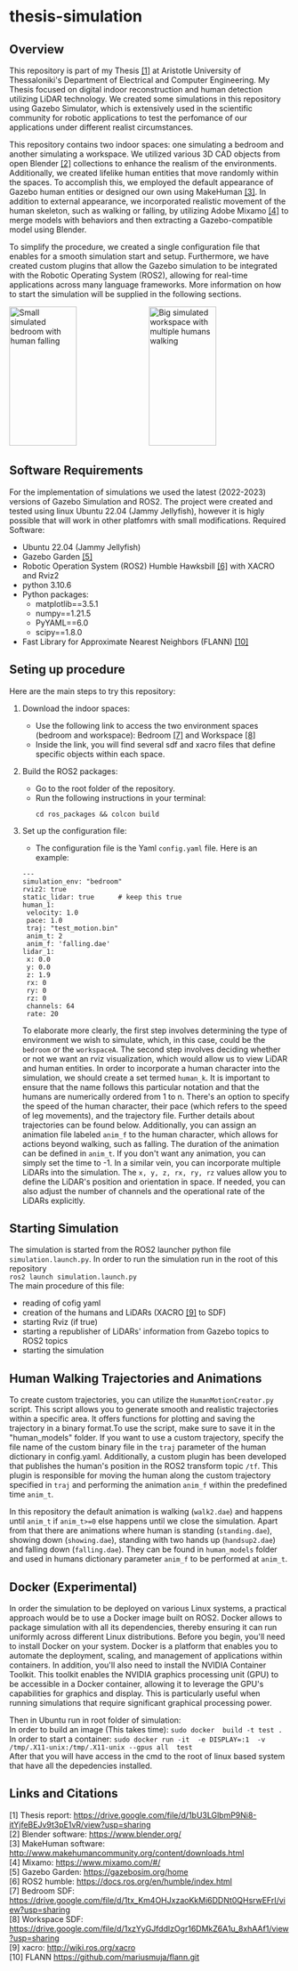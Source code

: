 # thesis-simulation

## Overview
This repository is part of my Thesis [[1]](#1) at Aristotle University of Thessaloniki's Department of Electrical and Computer Engineering. My Thesis focused on digital indoor reconstruction and human detection utilizing LiDAR technology. We created some simulations in this repository using Gazebo Simulator, which is extensively used in the scientific community for robotic applications to test the perfomance of our applications under different realist circumstances.

This repository contains two indoor spaces: one simulating a bedroom and another simulating a workspace. We utilized various 3D CAD objects from open Blender [[2]](#2) collections to enhance the realism of the environments. Additionally, we created lifelike human entities that move randomly within the spaces. To accomplish this, we employed the default appearance of Gazebo human entities or designed our own using MakeHuman [[3]](#3). In addition to external appearance, we incorporated realistic movement of the human skeleton, such as walking or falling, by utilizing Adobe Mixamo [[4]](#4) to merge models with behaviors and then extracting a Gazebo-compatible model using Blender.

To simplify the procedure, we created a single configuration file that enables for a smooth simulation start and setup. Furthermore, we have created custom plugins that allow the Gazebo simulation to be integrated with the Robotic Operating System (ROS2), allowing for real-time applications across many language frameworks. More information on how to start the simulation will be supplied in the following sections.

  <picture>
    <source media="(prefers-color-scheme: dark)" srcset="2d_schem/human_fall_ex1-1.gif">
    <img alt="Small simulated bedroom with human falling" alt="drawing" width="49%" height="250">
  </picture>

<picture>
  <source media="(prefers-color-scheme: dark)" srcset="2d_schem/multihuman.png">
  <img alt="Big simulated workspace with multiple humans walking" alt="drawing" width="49%" height="250">
</picture>


## Software Requirements
For the implementation of simulations we used the latest (2022-2023) versions of Gazebo Simulation and ROS2. The project were created and tested using linux Ubuntu 22.04 (Jammy Jellyfish), however it is higly possible that will work in other platfomrs with small modifications.
Required Software:
- Ubuntu 22.04 (Jammy Jellyfish)
- Gazebo Garden [[5]](#5)
- Robotic Operation System (ROS2) Humble Hawksbill [[6]](#6) with XACRO and Rviz2
- python 3.10.6
- Python packages:
  - matplotlib==3.5.1
  - numpy==1.21.5
  - PyYAML==6.0
  - scipy==1.8.0
-  Fast Library for Approximate Nearest Neighbors (FLANN) [[10]](#10)

## Seting up procedure
Here are the main steps to try this repository:

1. Download the indoor spaces:
   - Use the following link to access the two environment spaces (bedroom and workspace): Bedroom [[7]](#7) and Workspace [[8]](#8)
   - Inside the link, you will find several sdf and xacro files that define specific objects within each space.

2. Build the ROS2 packages:
   - Go to the root folder of the repository.
   - Run the following instructions in your terminal:
     ```
     cd ros_packages && colcon build
     ```

3. Set up the configuration file:
   - The configuration file is the Yaml ``config.yaml`` file. Here is an example:
    ```
    ---
    simulation_env: "bedroom"
    rviz2: true
    static_lidar: true		# keep this true
    human_1: 
     velocity: 1.0
     pace: 1.0
     traj: "test_motion.bin"
     anim_t: 2
     anim_f: 'falling.dae'
    lidar_1:
     x: 0.0
     y: 0.0
     z: 1.9
     rx: 0
     ry: 0
     rz: 0
     channels: 64
     rate: 20
     ```
   To elaborate more clearly, the first step involves determining the type of environment we wish to simulate, which, in this case, could be the ``bedroom`` or the ``workspaceA``. The second step involves deciding whether or not we want an rviz visualization, which would allow us to view LiDAR and human entities. In order to incorporate a human character into the simulation, we should create a set termed ``human_k``. It is important to ensure that the name follows this particular notation and that the humans are numerically ordered from 1 to n. There's an option to specify the speed of the human character, their pace (which refers to the speed of leg movements), and the trajectory file. Further details about trajectories can be found below. Additionally, you can assign an animation file labeled ``anim_f`` to the human character, which allows for actions beyond walking, such as falling. The duration of the animation can be defined in ``anim_t``. If you don't want any animation, you can simply set the time to -1. In a similar vein, you can incorporate multiple LiDARs into the simulation. The ``x, y, z, rx, ry, rz`` values allow you to define the LiDAR's position and orientation in space. If needed, you can also adjust the number of channels and the operational rate of the LiDARs explicitly.

## Starting Simulation
The simulation is started from the ROS2 launcher python file ``simulation.launch.py``. In order to run the simulation run in the root of this repository <br>
```ros2 launch simulation.launch.py``` <br>
The main procedure of this file:
- reading of cofig yaml
- creation of the humans and LiDARs (XACRO [[9]](#9) to SDF)
- starting Rviz (if true)
- starting a republisher of LiDARs' information from Gazebo topics to ROS2 topics
- starting the simulation

## Human Walking Trajectories and Animations
To create custom trajectories, you can utilize the ``HumanMotionCreator.py`` script. This script allows you to generate smooth and realistic trajectories within a specific area. It offers functions for plotting and saving the trajectory in a binary format.To use the script, make sure to save it in the "human_models" folder. If you want to use a custom trajectory, specify the file name of the custom binary file in the ``traj`` parameter of the human dictionary in config.yaml. Additionally, a custom plugin has been developed that publishes the human's position in the ROS2 transform topic ``/tf``. This plugin is responsible for moving the human along the custom trajectory specified in ``traj`` and performing the animation ``anim_f`` within the predefined time ``anim_t``.

In this repository the default animation is walking (``walk2.dae``) and happens until ``anim_t`` if ``anim_t>=0`` else happens until we close the simulation. Apart from that there are animations where human is standing (``standing.dae``), showing down (``showing.dae``), standing with two hands up (``handsup2.dae``) and falling down (``falling.dae``). They can be found in ``human_models`` folder and used in humans dictionary parameter ``anim_f`` to be performed at ``anim_t``.

## Docker (Experimental)
In order the simulation to be deployed on various Linux systems, a practical approach would be to use a Docker image built on ROS2. Docker allows to package simulation with all its dependencies, thereby ensuring it can run uniformly across different Linux distributions. Before you begin, you'll need to install Docker on your system. Docker is a platform that enables you to automate the deployment, scaling, and management of applications within containers. In addition, you'll also need to install the NVIDIA Container Toolkit. This toolkit enables the NVIDIA graphics processing unit (GPU) to be accessible in a Docker container, allowing it to leverage the GPU's capabilities for graphics and display. This is particularly useful when running simulations that require significant graphical processing power. <br>

Then in Ubuntu run in root folder of simulation: <br>
In order to build an image (This takes time): ```sudo docker  build -t test .``` <br>
In order to start a container: ```sudo docker run -it  -e DISPLAY=:1  -v /tmp/.X11-unix:/tmp/.X11-unix --gpus all  test```  <br>
After that you will have access in the cmd to the root of linux based system that have all the depedencies installed. 

## Links and Citations
<a id="1">[1]</a> Thesis report: https://drive.google.com/file/d/1bU3LGlbmP9Ni8-itYjfeBEJv9t3pE1vR/view?usp=sharing <br>
<a id="2">[2]</a> Blender software: https://www.blender.org/ <br>
<a id="3">[3]</a> MakeHuman software: http://www.makehumancommunity.org/content/downloads.html <br>
<a id="4">[4]</a> Mixamo: https://www.mixamo.com/#/ <br>
<a id="5">[5]</a> Gazebo Garden: https://gazebosim.org/home <br>
<a id="6">[6]</a> ROS2 humble: https://docs.ros.org/en/humble/index.html <br>
<a id="7">[7]</a> Bedroom SDF: https://drive.google.com/file/d/1tx_Km4OHJxzaoKkMi6DDNt0QHsrwEFrI/view?usp=sharing <br>
<a id="8">[8]</a> Workspace SDF: https://drive.google.com/file/d/1xzYyGJfddlzOgr16DMkZ6A1u_8xhAAf1/view?usp=sharing <br>
<a id="9">[9]</a> xacro: http://wiki.ros.org/xacro <br>
<a id="10">[10]</a> FLANN https://github.com/mariusmuja/flann.git

